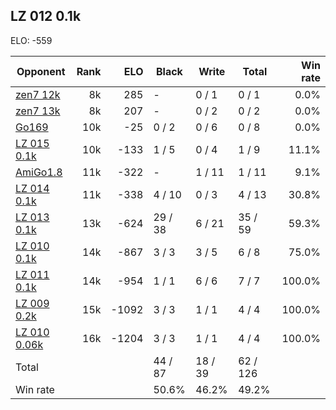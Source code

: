 ## LZ 012 0.1k ##

ELO: -559

Opponent | Rank | ELO | Black | Write | Total | Win rate
---------|-----:|----:|-------|-------|-------|-------:
[zen7 12k](zen7%2012k.md) | 8k | 285 | - | 0 / 1 | 0 / 1 | 0.0%
[zen7 13k](zen7%2013k.md) | 8k | 207 | - | 0 / 2 | 0 / 2 | 0.0%
[Go169](Go169.md) | 10k | -25 | 0 / 2 | 0 / 6 | 0 / 8 | 0.0%
[LZ 015 0.1k](LZ%20015%200.1k.md) | 10k | -133 | 1 / 5 | 0 / 4 | 1 / 9 | 11.1%
[AmiGo1.8](AmiGo1.8.md) | 11k | -322 | - | 1 / 11 | 1 / 11 | 9.1%
[LZ 014 0.1k](LZ%20014%200.1k.md) | 11k | -338 | 4 / 10 | 0 / 3 | 4 / 13 | 30.8%
[LZ 013 0.1k](LZ%20013%200.1k.md) | 13k | -624 | 29 / 38 | 6 / 21 | 35 / 59 | 59.3%
[LZ 010 0.1k](LZ%20010%200.1k.md) | 14k | -867 | 3 / 3 | 3 / 5 | 6 / 8 | 75.0%
[LZ 011 0.1k](LZ%20011%200.1k.md) | 14k | -954 | 1 / 1 | 6 / 6 | 7 / 7 | 100.0%
[LZ 009 0.2k](LZ%20009%200.2k.md) | 15k | -1092 | 3 / 3 | 1 / 1 | 4 / 4 | 100.0%
[LZ 010 0.06k](LZ%20010%200.06k.md) | 16k | -1204 | 3 / 3 | 1 / 1 | 4 / 4 | 100.0%
Total | | | 44 / 87 | 18 / 39 | 62 / 126 | 
Win rate| | | 50.6% | 46.2% | 49.2% | 
